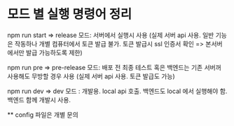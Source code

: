 # 모드 별 실행 명령어 정리

npm run start
=> release 모드: 서버에서 실행시 사용 (실제 서버 api 사용. 일반 기능은 작동하나 개별 컴퓨터에서 토큰 발급 불가. 토큰 발급시 ssl 인증서 확인 => 본서버에서만 발급 가능하도록 제한)

npm run pre
=> pre-release 모드: 배포 전 최종 테스트 혹은 백엔드는 기존 서버꺼 사용해도 무방할 경우 사용 (실제 서버 api 사용. 토큰 발급도 가능)

npm run dev
=> dev 모드 : 개발용. local api 호출. 백엔드도 local 에서 실행해야 함. 백엔드 함께 개발시 사용.

** config 파일은 개별 문의
